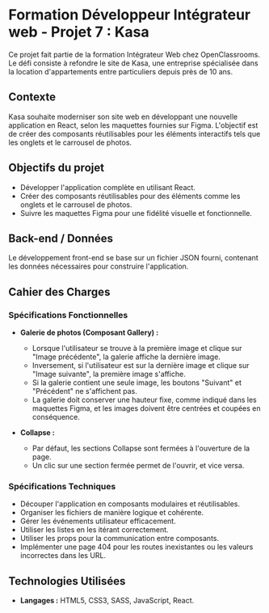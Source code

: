 # Formation Développeur Intégrateur web - Projet 7 : Kasa

Ce projet fait partie de la formation Intégrateur Web chez OpenClassrooms. Le défi consiste à refondre le site de Kasa, une entreprise spécialisée dans la location d'appartements entre particuliers depuis près de 10 ans.

## Contexte

Kasa souhaite moderniser son site web en développant une nouvelle application en React, selon les maquettes fournies sur Figma. L'objectif est de créer des composants réutilisables pour les éléments interactifs tels que les onglets et le carrousel de photos.

## Objectifs du projet

- Développer l'application complète en utilisant React.
- Créer des composants réutilisables pour des éléments comme les onglets et le carrousel de photos.
- Suivre les maquettes Figma pour une fidélité visuelle et fonctionnelle.

## Back-end / Données

Le développement front-end se base sur un fichier JSON fourni, contenant les données nécessaires pour construire l'application.

## Cahier des Charges

### Spécifications Fonctionnelles

- **Galerie de photos (Composant Gallery) :**
  - Lorsque l'utilisateur se trouve à la première image et clique sur "Image précédente", la galerie affiche la dernière image.
  - Inversement, si l'utilisateur est sur la dernière image et clique sur "Image suivante", la première image s'affiche.
  - Si la galerie contient une seule image, les boutons "Suivant" et "Précédent" ne s'affichent pas.
  - La galerie doit conserver une hauteur fixe, comme indiqué dans les maquettes Figma, et les images doivent être centrées et coupées en conséquence.

- **Collapse :**
  - Par défaut, les sections Collapse sont fermées à l'ouverture de la page.
  - Un clic sur une section fermée permet de l'ouvrir, et vice versa.

### Spécifications Techniques

- Découper l'application en composants modulaires et réutilisables.
- Organiser les fichiers de manière logique et cohérente.
- Gérer les événements utilisateur efficacement.
- Utiliser les listes en les itérant correctement.
- Utiliser les props pour la communication entre composants.
- Implémenter une page 404 pour les routes inexistantes ou les valeurs incorrectes dans les URL.

## Technologies Utilisées

- **Langages :** HTML5, CSS3, SASS, JavaScript, React.